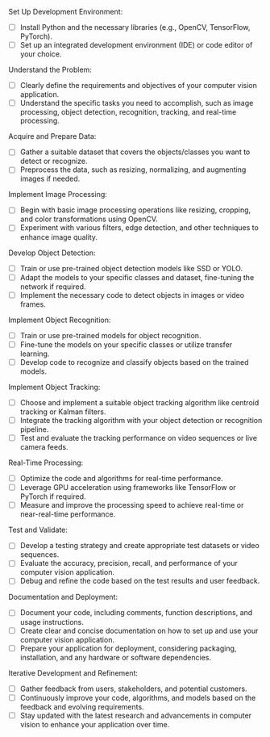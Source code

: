 Set Up Development Environment:

- [ ] Install Python and the necessary libraries (e.g., OpenCV, TensorFlow, PyTorch).
- [ ] Set up an integrated development environment (IDE) or code editor of your choice.

Understand the Problem:

- [ ] Clearly define the requirements and objectives of your computer vision application.
- [ ] Understand the specific tasks you need to accomplish, such as image processing, object detection, recognition, tracking, and real-time processing.

Acquire and Prepare Data:

- [ ] Gather a suitable dataset that covers the objects/classes you want to detect or recognize.
- [ ] Preprocess the data, such as resizing, normalizing, and augmenting images if needed.

Implement Image Processing:

- [ ] Begin with basic image processing operations like resizing, cropping, and color transformations using OpenCV.
- [ ] Experiment with various filters, edge detection, and other techniques to enhance image quality.

Develop Object Detection:

- [ ] Train or use pre-trained object detection models like SSD or YOLO.
- [ ] Adapt the models to your specific classes and dataset, fine-tuning the network if required.
- [ ] Implement the necessary code to detect objects in images or video frames.

Implement Object Recognition:

- [ ] Train or use pre-trained models for object recognition.
- [ ] Fine-tune the models on your specific classes or utilize transfer learning.
- [ ] Develop code to recognize and classify objects based on the trained models.

Implement Object Tracking:

- [ ] Choose and implement a suitable object tracking algorithm like centroid tracking or Kalman filters.
- [ ] Integrate the tracking algorithm with your object detection or recognition pipeline.
- [ ] Test and evaluate the tracking performance on video sequences or live camera feeds.

Real-Time Processing:

- [ ] Optimize the code and algorithms for real-time performance.
- [ ] Leverage GPU acceleration using frameworks like TensorFlow or PyTorch if required.
- [ ] Measure and improve the processing speed to achieve real-time or near-real-time performance.

Test and Validate:

- [ ] Develop a testing strategy and create appropriate test datasets or video sequences.
- [ ] Evaluate the accuracy, precision, recall, and performance of your computer vision application.
- [ ] Debug and refine the code based on the test results and user feedback.

Documentation and Deployment:

- [ ] Document your code, including comments, function descriptions, and usage instructions.
- [ ] Create clear and concise documentation on how to set up and use your computer vision application.
- [ ] Prepare your application for deployment, considering packaging, installation, and any hardware or software dependencies.

Iterative Development and Refinement:

- [ ] Gather feedback from users, stakeholders, and potential customers.
- [ ] Continuously improve your code, algorithms, and models based on the feedback and evolving requirements.
- [ ] Stay updated with the latest research and advancements in computer vision to enhance your application over time.
